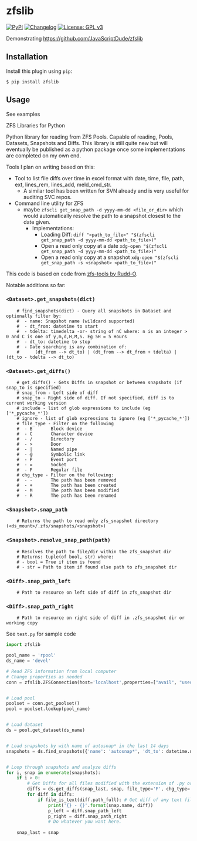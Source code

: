 # zfslib

[![PyPI](https://img.shields.io/pypi/v/zfslib.svg)](https://pypi.org/project/zfslib/)
[![Changelog](https://img.shields.io/github/v/release/simonw/zfslib?label=changelog)](https://github.com/JavaScriptDude/zfslib/releases)
[![License: GPL v3](https://img.shields.io/badge/License-GPL%20v3-blue.svg)](http://www.gnu.org/licenses/gpl-3.0)

Demonstrating https://github.com/JavaScriptDude/zfslib

## Installation

Install this plugin using `pip`:

    $ pip install zfslib

## Usage

See examples

ZFS Libraries for Python

Python library for reading from ZFS Pools. Capable of reading, Pools, Datasets, Snapshots and Diffs. This library is still quite new but will eventually be published as a python package once some implementations are completed on my own end. 

Tools I plan on writing based on this:
* Tool to list file diffs over time in excel format with date, time, file, path, ext, lines_rem, lines_add, meld_cmd_str.
  * A similar tool has been written for SVN already and is very useful for auditing SVC repos.
* Command line utility for ZFS 
  * maybe `zfscli get_snap_path -d yyyy-mm-dd <file_or_dir>` which would automatically resolve the path to a snapshot closest to the date given.
    * Implementations:
      * Loading Diff: `diff "<path_to_file>" "$(zfscli get_snap_path -d yyyy-mm-dd <path_to_file>)"` 
      * Open a read only copy at a date `xdg-open "$(zfscli get_snap_path -d yyyy-mm-dd <path_to_file>)"`
      * Open a read only copy at a snapshot `xdg-open "$(zfscli get_snap_path -s <snapshot> <path_to_file>)"`

This code is based on code from [zfs-tools by Rudd-O](https://github.com/Rudd-O/zfs-tools).


Notable additions so far:
### `<Dataset>.get_snapshots(dict)`
```
    # find_snapshots(dict) - Query all snapshots in Dataset and optionally filter by: 
    #  - name: Snapshot name (wildcard supported) 
    #  - dt_from: datetime to start
    #  - tdelta: timedelta -or- string of nC where: n is an integer > 0 and C is one of y,m,d,H,M,S. Eg 5H = 5 Hours
    #  - dt_to: datetime to stop 
    #  - Date searching is any combination of:
    #      (dt_from --> dt_to) | (dt_from --> dt_from + tdelta) | (dt_to - tdelta --> dt_to)
```
### `<Dataset>.get_diffs()`
```
    # get_diffs() - Gets Diffs in snapshot or between snapshots (if snap_to is specified)
    # snap_from - Left side of diff
    # snap_to - Right side of diff. If not specified, diff is to current working version
    # include - list of glob expressions to include (eg ['*_pycache_*'])
    # ignore - list of glob expressions to ignore (eg ['*_pycache_*'])
    # file_type - Filter on the following
    #  - B       Block device
    #  - C       Character device
    #  - /       Directory
    #  - >       Door
    #  - |       Named pipe
    #  - @       Symbolic link
    #  - P       Event port
    #  - =       Socket
    #  - F       Regular file
    # chg_type - Filter on the following:
    #  - -       The path has been removed
    #  - +       The path has been created
    #  - M       The path has been modified
    #  - R       The path has been renamed
```

### `<Snapshot>.snap_path`
```
    # Returns the path to read only zfs_snapshot directory (<ds_mount>/.zfs/snapshots/<snapshot>)
```

### `<Snapshot>.resolve_snap_path(path)`
```
    # Resolves the path to file/dir within the zfs_snapshot dir
    # Returns: tuple(of bool, str) where:
    # - bool = True if item is found
    # - str = Path to item if found else path to zfs_snapshot dir
```

### `<Diff>.snap_path_left`
```
    # Path to resource on left side of diff in zfs_snapshot dir
```

### `<Diff>.snap_path_right`
```
    # Path to resource on right side of diff in .zfs_snapshot dir or working copy
```

See `test.py` for sample code


```python
import zfslib

pool_name = 'rpool'
ds_name = 'devel'

# Read ZFS information from local computer
# Change properties as needed
conn = zfslib.ZFSConnection(host='localhost',properties=["avail", "usedsnap", "usedds", "usedrefreserv", "usedchild", "creation"])


# Load pool
poolset = conn.get_poolset()
pool = poolset.lookup(pool_name)


# Load dataset
ds = pool.get_dataset(ds_name)


# Load snapshots by with name of autosnap* in the last 14 days
snapshots = ds.find_snapshots({'name': 'autosnap*', 'dt_to': datetime.now(), 'tdelta': '14d'})


# Loop through snapshots and analyze diffs
for i, snap in enumerate(snapshots):
    if i > 0:
        # Get Diffs for all files modified with the extension of .py or .js but excluding __pycache__
        diffs = ds.get_diffs(snap_last, snap, file_type='F', chg_type='M', include=['*.py', '*.js'], ignore=['*_pycache_*'])
        for diff in diffs:
            if file_is_text(diff.path_full): # Get diff of any text files
                print('{} - {}'.format(snap.name, diff))
                p_left = diff.snap_path_left
                p_right = diff.snap_path_right
                # Do whatever you want here.
                
    snap_last = snap


```
